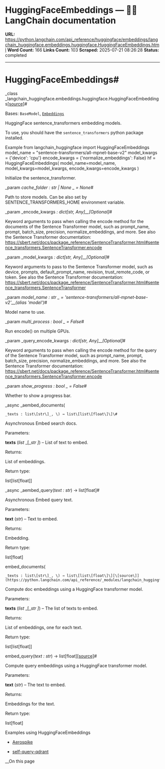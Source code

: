 # HuggingFaceEmbeddings — 🦜🔗 LangChain  documentation

**URL:** https://python.langchain.com/api_reference/huggingface/embeddings/langchain_huggingface.embeddings.huggingface.HuggingFaceEmbeddings.html
**Word Count:** 166
**Links Count:** 103
**Scraped:** 2025-07-21 08:26:28
**Status:** completed

---

# HuggingFaceEmbeddings\#

_class _langchain\_huggingface.embeddings.huggingface.HuggingFaceEmbeddings[\[source\]](https://python.langchain.com/api_reference/_modules/langchain_huggingface/embeddings/huggingface.html#HuggingFaceEmbeddings)\#     

Bases: `BaseModel`, [`Embeddings`](https://python.langchain.com/api_reference/core/embeddings/langchain_core.embeddings.embeddings.Embeddings.html#langchain_core.embeddings.embeddings.Embeddings "langchain_core.embeddings.embeddings.Embeddings")

HuggingFace sentence\_transformers embedding models.

To use, you should have the `sentence_transformers` python package installed.

Example               from langchain_huggingface import HuggingFaceEmbeddings          model_name = "sentence-transformers/all-mpnet-base-v2"     model_kwargs = {'device': 'cpu'}     encode_kwargs = {'normalize_embeddings': False}     hf = HuggingFaceEmbeddings(         model_name=model_name,         model_kwargs=model_kwargs,         encode_kwargs=encode_kwargs     )     

Initialize the sentence\_transformer.

_param _cache\_folder _: str | None_ _ = None_\#     

Path to store models. Can be also set by SENTENCE\_TRANSFORMERS\_HOME environment variable.

_param _encode\_kwargs _: dict\[str, Any\]__\[Optional\]_\#     

Keyword arguments to pass when calling the encode method for the documents of the Sentence Transformer model, such as prompt\_name, prompt, batch\_size, precision, normalize\_embeddings, and more. See also the Sentence Transformer documentation: <https://sbert.net/docs/package_reference/SentenceTransformer.html#sentence_transformers.SentenceTransformer.encode>

_param _model\_kwargs _: dict\[str, Any\]__\[Optional\]_\#     

Keyword arguments to pass to the Sentence Transformer model, such as device, prompts, default\_prompt\_name, revision, trust\_remote\_code, or token. See also the Sentence Transformer documentation: <https://sbert.net/docs/package_reference/SentenceTransformer.html#sentence_transformers.SentenceTransformer>

_param _model\_name _: str_ _ = 'sentence-transformers/all-mpnet-base-v2'__\(alias 'model'\)_\#     

Model name to use.

_param _multi\_process _: bool_ _ = False_\#     

Run encode\(\) on multiple GPUs.

_param _query\_encode\_kwargs _: dict\[str, Any\]__\[Optional\]_\#     

Keyword arguments to pass when calling the encode method for the query of the Sentence Transformer model, such as prompt\_name, prompt, batch\_size, precision, normalize\_embeddings, and more. See also the Sentence Transformer documentation: <https://sbert.net/docs/package_reference/SentenceTransformer.html#sentence_transformers.SentenceTransformer.encode>

_param _show\_progress _: bool_ _ = False_\#     

Whether to show a progress bar.

_async _aembed\_documents\(

    _texts : list\[str\]_, \) → list\[list\[float\]\]\#     

Asynchronous Embed search docs.

Parameters:     

**texts** \(_list_ _\[__str_ _\]_\) – List of text to embed.

Returns:     

List of embeddings.

Return type:     

list\[list\[float\]\]

_async _aembed\_query\(_text : str_\) → list\[float\]\#     

Asynchronous Embed query text.

Parameters:     

**text** \(_str_\) – Text to embed.

Returns:     

Embedding.

Return type:     

list\[float\]

embed\_documents\(

    _texts : list\[str\]_, \) → list\[list\[float\]\][\[source\]](https://python.langchain.com/api_reference/_modules/langchain_huggingface/embeddings/huggingface.html#HuggingFaceEmbeddings.embed_documents)\#     

Compute doc embeddings using a HuggingFace transformer model.

Parameters:     

**texts** \(_list_ _\[__str_ _\]_\) – The list of texts to embed.

Returns:     

List of embeddings, one for each text.

Return type:     

list\[list\[float\]\]

embed\_query\(_text : str_\) → list\[float\][\[source\]](https://python.langchain.com/api_reference/_modules/langchain_huggingface/embeddings/huggingface.html#HuggingFaceEmbeddings.embed_query)\#     

Compute query embeddings using a HuggingFace transformer model.

Parameters:     

**text** \(_str_\) – The text to embed.

Returns:     

Embeddings for the text.

Return type:     

list\[float\]

Examples using HuggingFaceEmbeddings

  * [Aerospike](https://python.langchain.com/docs/integrations/vectorstores/aerospike/)

  * [self-query-qdrant](https://python.langchain.com/docs/templates/self-query-qdrant/)

__On this page